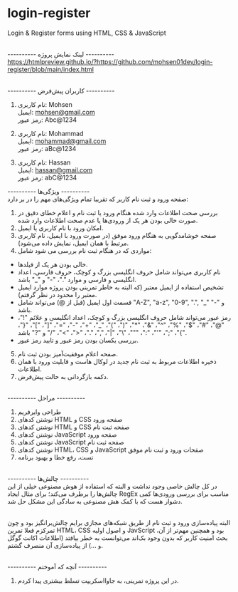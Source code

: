 # login-register

Login & Register forms using HTML, CSS & JavaScript <br />
<br />

---------- لینک نمایش پروژه ---------- <br />
https://htmlpreview.github.io/?https://github.com/mohsen01dev/login-register/blob/main/index.html <br />
<br />

---------- کاربران پیش‌فرض ---------- <br />

1. نام کاربری: Mohsen <br />
   ایمیل: mohsen@gmail.com <br />
   رمز عبور: Abc@1234 <br />

2. نام کاربری: Mohammad <br />
   ایمیل: mohammad@gmail.com <br />
   رمز عبور: aBc@1234 <br />

3. نام کاربری: Hassan <br />
   ایمیل: hassan@gmail.com <br />
   رمز عبور: abC@1234 <br />

---------- ویژگی‌ها ---------- <br />
صفحه ورود و ثبت نام کاربر که تقریبا تمام ویژگی‌های مهم را در بر دارد: <br />

1. بررسی صحت اطلاعات وارد شده هنگام ورود یا ثبت نام و اعلام خطای دقیق در صورت خالی بودن هر یک از ورودی‌ها یا عدم صحت اطلاعات وارد شده. <br />
2. امکان ورود با نام کاربری یا ایمیل. <br />
3. صفحه خوشامدگویی به هنگام ورود موفق (در صورت ورود با ایمیل، نام کاربری مرتبط با همان ایمیل، نمایش داده می‌شود). <br />
4. مواردی که در هنگام ثبت نام بررسی می شود شامل: <br />

- خالی بودن هر یک از فیلدها. <br />
- نام کاربری می‌تواند شامل حروف انگلیسی بزرگ و کوچک، حروف فارسی، اعداد انگلیسی و فارسی و موارد "."، "-" و "\_" باشد. <br />
- تشخیص استفاده از ایمیل معتبر (که البته به خاطر تمرینی بودن پروژه موارد ایمیل معتبر را محدود در نظر گرفتم). <br />
- قسمت اول ایمیل (قبل از @) می‌تواند شامل "A-Z", "a-z", "0-9", ".", "\_" و "-" باشد. <br />
- رمز عبور می‌تواند شامل حروف انگلیسی بزرگ و کوچک، اعداد انگلیسی و علائم "!"، "@"، "#"، "$"، "%"، "^"، "&"، "\*"، "("، ")"، "\_"، "+"، "-"، "="، "["، "]"، "{"، "}"، ";"، "'"، ":"، "\""، "\\"، "|"، ","، "."، "<"، ">"، "/" و "?" باشد. <br />
- بررسی یکسان بودن رمز عبور و تایید رمز عبور. <br />

5. صفحه اعلام موفقیت‌آمیز بودن ثبت نام. <br />
6. ذخیره اطلاعات مربوط به ثبت نام جدید در لوکال هاست و قابلیت ورود با همان اطلاعات. <br />
7. دکمه بازگردانی به حالت پیش‌فرض. <br />
   <br />

---------- مراحل ---------- <br />

1. طراحی وایرفریم <br />
2. نوشتن کدهای HTML و CSS صفحه ورود <br />
3. نوشتن کدهای HTML و CSS صفحه ثبت نام <br />
4. نوشتن کدهای JavaScript صفحه ورود <br />
5. نوشتن کدهای JavaScript صفحه ثبت نام <br />
6. نوشتن کدهای HTML، CSS و JavaScript صفحات ورود و ثبت نام موفق <br />
7. تست، رفع خطا و بهبود برنامه <br />
   <br />

---------- چالش‌ها ---------- <br />
در کل چالش خاصی وجود نداشت و البته که استفاده از هوش مصنوعی خیلی از این چالش‌ها را برطرف می‌کند؛ برای مثال ایجاد RegEx مناسب برای بررسی ورودی‌ها کمی دشوار هست که با کمک هش مصنوعی به سادگی این مشکل حل شد. <br />
<br />

البته پیاده‌سازی ورود و ثبت نام از طریق شبکه‌های مجازی برایم چالش‌برانگیز بود و چون تمرکزم فعلا تمرین HTML، CSS و اصول اولیه JavScript بود و همچنین مهم‌تر از آن، بحث امنیت کاربر که بدون وجود بک‌اند می‌توانست به خطر بیافتد (اطلاعات اکانت گوگل و ...) از پیاده‌سازی آن منصرف گشتم. <br />
<br />

---------- آنچه که آموختم ---------- <br />

1. در این پروژه تمرینی، به جاوااسکریپت تسلط بیشتری پیدا کردم. <br />
